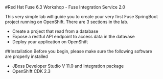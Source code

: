 #Red Hat Fuse 6.3 Workshop - Fuse Integration Service 2.0

This very simple lab will guide you to create your very first Fuse SpringBoot project running on OpenShift. There are 3 sections in the lab.

* Create a project that read from a database
* Expose a restful API endpoint to access data in the datavase
* Deploy your application on OpenShift

##Installation
Before you begin, please make sure the following software are properly installed

* JBoss Developer Studio V 11.0 and Integration package
* OpenShift CDK 2.3
